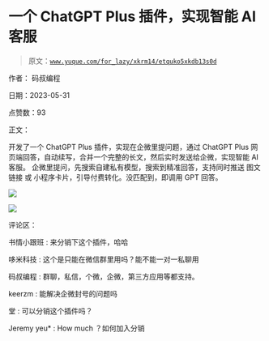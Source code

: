 # 一个 ChatGPT Plus 插件，实现智能 AI 客服

> 原文：[`www.yuque.com/for_lazy/xkrm14/etquko5xkdb13s0d`](https://www.yuque.com/for_lazy/xkrm14/etquko5xkdb13s0d)

作者： 码叔编程

日期：2023-05-31

点赞数：93

正文：

开发了一个 ChatGPT Plus 插件，实现在企微里提问题，通过 ChatGPT Plus 网页端回答，自动续写，合并一个完整的长文，然后实时发送给企微，实现智能 AI 客服。 企微里提问，先搜索自建私有模型，搜索到精准回答，支持同时推送 图文链接 或 小程序卡片，引导付费转化。没匹配到，即调用 GPT 回答。

![](img/36371875e6f4734a0032265d5fbbed12.png)

![](img/1da806ebf7cc3860f9c519c3ecccf5fd.png)

评论区：

书情小跟班 : 来分销下这个插件，哈哈

哆米科技 : 这个是只能在微信群里用吗？能不能一对一私聊用

码叔编程 : 群聊，私信，个微，企微，第三方应用等都支持。

keerzm : 能解决企微封号的问题吗

堂 : 可以分销这个插件吗？

Jeremy yeu* : How much ？如何加入分销



